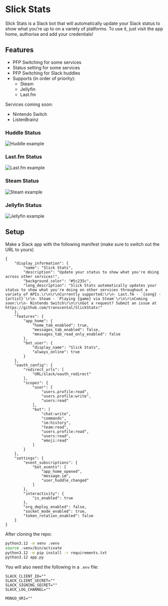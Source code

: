 # Slick Stats

Slick Stats is a Slack bot that will automatically update your Slack status to show what you're up to on a variety of platforms. To use it, just visit the app home, authorise and add your credentials!

## Features

- PFP Switching for some services
- Status setting for some services
- PFP Switching for Slack huddles
- Supports (in order of priority):
  - Steam
  - Jellyfin
  - Last.fm
 
Services coming soon:
- Nintendo Switch
- ListenBrainz

### Huddle Status
![Huddle example](https://cloud-9rhwby35x-hack-club-bot.vercel.app/0image.png)
### Last.fm Status
![Last.fm example](https://cloud-9rhwby35x-hack-club-bot.vercel.app/1image.png)
### Steam Status
![Steam example](https://cloud-9rhwby35x-hack-club-bot.vercel.app/2image.png)
### Jellyfin Status
![Jellyfin example](https://cloud-9rhwby35x-hack-club-bot.vercel.app/3image.png)

## Setup

Make a Slack app with the following manifest (make sure to switch out the URL to yours)

```
{
    "display_information": {
        "name": "Slick Stats",
        "description": "Update your status to show what you're doing across other services!",
        "background_color": "#5c235c",
        "long_description": "Slick Stats automatically updates your status to show what you're doing on other services throughout a variety of APIs.\r\n\r\nCurrently supported:\r\n- Last.fm - `{song} - {artist}`\r\n- Steam - `Playing {game} via Steam`\r\n\r\nComing soon:\r\n- Nintendo Switch\r\n\r\nGot a request? Submit an issue at https://github.com/transcental/SlickStats!"
    },
    "features": {
        "app_home": {
            "home_tab_enabled": true,
            "messages_tab_enabled": false,
            "messages_tab_read_only_enabled": false
        },
        "bot_user": {
            "display_name": "Slick Stats",
            "always_online": true
        }
    },
    "oauth_config": {
        "redirect_urls": [
            "URL/slack/oauth_redirect"
        ],
        "scopes": {
            "user": [
                "users.profile:read",
                "users.profile:write",
                "users:read"
            ],
            "bot": [
                "chat:write",
                "commands",
                "im:history",
                "team:read",
                "users.profile:read",
                "users:read",
                "emoji:read"
            ]
        }
    },
    "settings": {
        "event_subscriptions": {
            "bot_events": [
                "app_home_opened",
                "message.im",
                "user_huddle_changed"
            ]
        },
        "interactivity": {
            "is_enabled": true
        },
        "org_deploy_enabled": false,
        "socket_mode_enabled": true,
        "token_rotation_enabled": false
    }
}
```

After cloning the repo:

```sh
python3.12 -m venv .venv
source .venv/bin/activate
python3.12 -m pip install -r requirements.txt
python3.12 app.py
```

You will also need the following in a `.env` file:

```
SLACK_CLIENT_ID=""
SLACK_CLIENT_SECRET=""
SLACK_SIGNING_SECRET=""
SLACK_LOG_CHANNEL=""

MONGO_URI=""
```
